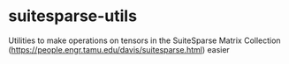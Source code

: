 # suitesparse-utils
Utilities to make operations on tensors in the SuiteSparse Matrix Collection (https://people.engr.tamu.edu/davis/suitesparse.html) easier
